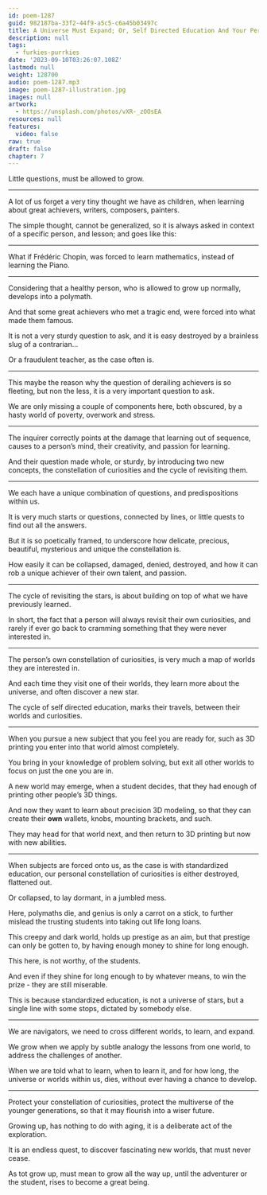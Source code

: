 ```yaml
---
id: poem-1287
guid: 982187ba-33f2-44f9-a5c5-c6a45b03497c
title: A Universe Must Expand; Or, Self Directed Education And Your Personal Constellation Of Curiosities
description: null
tags:
  - furkies-purrkies
date: '2023-09-10T03:26:07.108Z'
lastmod: null
weight: 128700
audio: poem-1287.mp3
image: poem-1287-illustration.jpg
images: null
artwork:
  - https://unsplash.com/photos/vXR-_zOOsEA
resources: null
features:
  video: false
raw: true
draft: false
chapter: 7
---
```



Little questions,
must be allowed to grow.

---

A lot of us forget a very tiny thought we have as children,
when learning about great achievers, writers, composers, painters.

The simple thought, cannot be generalized,
so it is always asked in context of a specific person, and lesson; and goes like this:

---

What if Frédéric Chopin,
was forced to learn mathematics, instead of learning the Piano.

---

Considering that a healthy person, who is allowed to grow up normally,
develops into a polymath.

And that some great achievers who met a tragic end,
were forced into what  made them famous.

It is not a very sturdy question to ask,
and it is easy destroyed by a brainless slug of a contrarian…

Or a fraudulent teacher,
as the case often is.

---

This maybe the reason why the question of derailing achievers is so fleeting,
but non the less, it is a very important question to ask.

We are only missing a couple of components here,
both obscured, by a hasty world of poverty, overwork and stress.

---

The inquirer correctly points at the damage that learning out of sequence,
causes to a person’s mind, their creativity, and passion for learning.

And their question made whole, or sturdy, by introducing two new concepts,
the constellation of curiosities and the cycle of revisiting them.

---

We each have a unique combination of questions,
and predispositions within us.

It is very much starts or questions, connected by lines,
or little quests to find out all the answers.

But it is so poetically framed,
to underscore how delicate, precious, beautiful, mysterious and unique the constellation is.

How easily it can be collapsed, damaged, denied, destroyed,
and how it can rob a unique achiever of their own talent, and passion.

---

The cycle of revisiting the stars,
is about building on top of what we have previously learned.

In short, the fact that a person will always revisit their own curiosities,
and rarely if ever go back to cramming something that they were never interested in.

---

The person’s own constellation of curiosities,
is very much a map of worlds they are interested in.

And each time they visit one of their worlds,
they learn more about the universe, and often discover a new star.

The cycle of self directed education, marks their travels,
between their worlds and curiosities.

---

When you pursue a new subject that you feel you are ready for,
such as 3D printing you enter into that world almost completely.

You bring in your knowledge of problem solving,
but exit all other worlds to focus on just the one you are in.

A new world may emerge, when a student decides,
that they had enough of printing other people’s 3D things.

And now they want to learn about precision 3D modeling,
so that they can create their __own__ wallets, knobs, mounting brackets, and such.

They may head for that world next,
and then return to 3D printing but now with new abilities.

---

When subjects are forced onto us, as the case is with standardized education,
our personal constellation of curiosities is either destroyed, flattened out.

Or collapsed, to lay dormant,
in a jumbled mess.

Here, polymaths die, and genius is only a carrot on a stick,
to further mislead the trusting students into taking out life long loans.

This creepy and dark world, holds up prestige as an aim,
but that prestige can only be gotten to, by having enough money to shine for long enough.

This here, is not worthy,
of the students.

And even if they shine for long enough to by whatever means,
to win the prize - they are still miserable.

This is because standardized education, is not a universe of stars,
but a single line with some stops, dictated by somebody else.

---

We are navigators,
we need to cross different worlds, to learn, and expand.

We grow when we apply by subtle analogy the lessons from one world,
to address the challenges of another.

When we are told what to learn, when to learn it, and for how long,
the universe or worlds within us, dies, without ever having a chance to develop.

---

Protect your constellation of curiosities,
protect the multiverse of the younger generations, so that it may flourish into a wiser future.

Growing up, has nothing to do with aging,
it is a deliberate act of the exploration.

It is an endless quest, to discover fascinating new worlds,
that must never cease.

As tot grow up, must mean to grow all the way up,
until the adventurer or the student, rises to become a great being.
